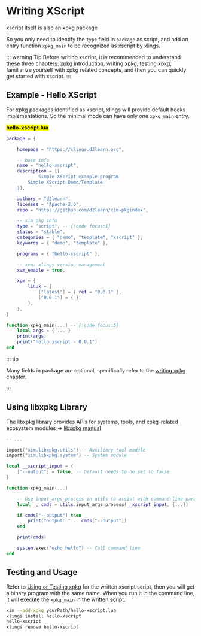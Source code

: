 # Writing XScript

xscript itself is also an xpkg package

So you only need to identify the `type` field in `package` as script, and add an entry function `xpkg_main` to be recognized as xscript by xlings.

::: warning Tip
Before writing xscript, it is recommended to understand these three chapters: [xpkg introduction](/en/documents/pkgmanager/intro.html), [writing xpkg](/en/documents/xpkg/write.html), [testing xpkg](/en/documents/xpkg/useage.html), familiarize yourself with xpkg related concepts, and then you can quickly get started with xscript.
:::

## Example - Hello XScript

For xpkg packages identified as xscript, xlings will provide default hooks implementations. So the minimal mode can have only one `xpkg_main` entry.

<mark>**hello-xscript.lua**</mark>

```lua
package = {

    homepage = "https://xlings.d2learn.org",

    -- base info
    name = "hello-xscript",
    description = [[
            Simple XScript example program
        Simple XScript Demo/Template
    ]],

    authors = "d2learn",
    licenses = "Apache-2.0",
    repo = "https://github.com/d2learn/xim-pkgindex",

    -- xim pkg info
    type = "script", -- [!code focus:1]
    status = "stable",
    categories = { "demo", "template", "xscript" },
    keywords = { "demo", "template" },

    programs = { "hello-xscript" },

    -- xvm: xlings version management
    xvm_enable = true,

    xpm = {
        linux = {
            ["latest"] = { ref = "0.0.1" },
            ["0.0.1"] = { },
        },
    },
}

function xpkg_main(...) -- [!code focus:5]
    local args = { ... }
    print(args)
    print("hello xscript - 0.0.1")
end
```

::: tip

Many fields in package are optional, specifically refer to the [writing xpkg](/en/documents/xpkg/write.html) chapter.

:::

## Using libxpkg Library

The libxpkg library provides APIs for systems, tools, and xpkg-related ecosystem modules -> [libxpkg manual](/en/documents/libxpkg/intro.html)

```lua
-- ...

import("xim.libxpkg.utils") -- Auxiliary tool module
import("xim.libxpkg.system") -- System module

local __xscript_input = {
    ["--output"] = false, -- Default needs to be set to false
}

function xpkg_main(...) 

    -- Use input_args_process in utils to assist with command line parameter parsing and automatic filling
    local _, cmds = utils.input_args_process(__xscript_input, {...})

    if cmds["--output"] then
        print("output: " .. cmds["--output"])
    end

    print(cmds)

    system.exec("echo hello") -- Call command line
end
```

## Testing and Usage

Refer to [Using or Testing xpkg](/en/documents/xpkg/useage.html) for the written xscript script, then you will get a binary program with the same name. When you run it in the command line, it will execute the `xpkg_main` in the written script.

```bash
xim --add-xpkg yourPath/hello-xscript.lua
xlings install hello-xscript
hello-xscript
xlings remove hello-xscript
```
